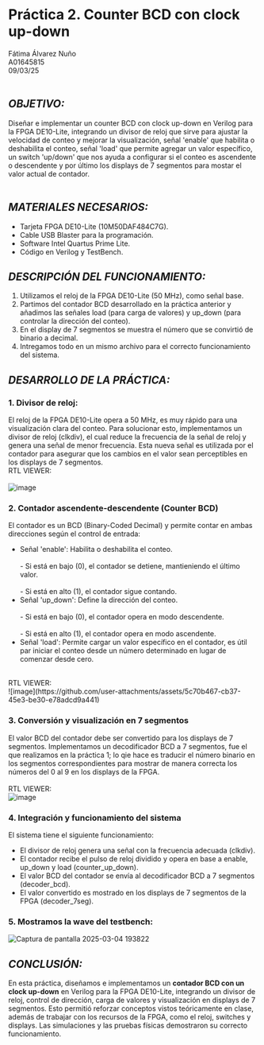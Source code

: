 # Práctica 2. Counter BCD con clock up-down
Fátima Álvarez Nuño <br/>
A01645815 <br/>
09/03/25 <br/>
<br/>

## *OBJETIVO:* <br/>
Diseñar e implementar un counter BCD con clock up-down en Verilog para la FPGA DE10-Lite, integrando un divisor de reloj que sirve para ajustar la velocidad de conteo y mejorar la visualización, señal 'enable' que habilita o deshabilita el conteo, señal 'load' que permite agregar un valor específico, un switch 'up/down' que nos ayuda a configurar si el conteo es ascendente o descendente y por último los displays de 7 segmentos para mostar el valor actual de contador.  
<br/>

## *MATERIALES NECESARIOS:* <br/>
* Tarjeta FPGA DE10-Lite (10M50DAF484C7G). <br/>
* Cable USB Blaster para la programación. <br/>
* Software Intel Quartus Prime Lite. <br/>
* Código en Verilog y TestBench. <br/>

## *DESCRIPCIÓN DEL FUNCIONAMIENTO:* <br/>
1. Utilizamos el reloj de la FPGA DE10-Lite (50 MHz), como señal base. <br/>
2. Partimos del contador BCD desarrollado en la práctica anterior y añadimos las señales load (para carga de valores) y up_down (para controlar la dirección del conteo). <br/>
3. En el display de 7 segmentos se muestra el número que se convirtió de binario a decimal. <br/>
4. Intregamos todo en un mismo archivo para el correcto funcionamiento del sistema. <br/>

## *DESARROLLO DE LA PRÁCTICA:* <br/>
### 1. Divisor de reloj:  <br/>
El reloj de la FPGA DE10-Lite opera a 50 MHz, es muy rápido para una visualización clara del conteo. Para solucionar esto, implementamos un divisor de reloj (clkdiv), el cual reduce la frecuencia de la señal de reloj y genera una señal de menor frecuencia. Esta nueva señal es utilizada por el contador para asegurar que los cambios en el valor sean perceptibles en los displays de 7 segmentos.  <br/>
RTL VIEWER: <br/>
<br/>
![image](https://github.com/user-attachments/assets/eb23f6c4-bd5e-4bad-a872-b8a958dfca66)
<br/>

### 2. Contador ascendente-descendente (Counter BCD)  <br/>
El contador es un BCD (Binary-Coded Decimal) y permite contar en ambas direcciones según el control de entrada:  <br/>
* Señal 'enable': Habilita o deshabilita el conteo. <br/>
<br/> - Si está en bajo (0), el contador se detiene, mantieniendo el último valor. <br/>
<br/> - Si está en alto (1), el contador sigue contando. <br/>
* Señal 'up_down': Define la dirección del conteo.  <br/>
<br/> - Si está en bajo (0), el contador opera en modo descendente. <br/>
<br/> - Si está en alto (1), el contador opera en modo ascendente. <br/>
* Señal 'load': Permite cargar un valor específico en el contador, es útil par iniciar el conteo desde un número determinado en lugar de comenzar desde cero. <br/>
<br/>
RTL VIEWER: <br/>
![image](https://github.com/user-attachments/assets/5c70b467-cb37-45e3-be30-e78adcd9a441)
<br/>

### 3. Conversión y visualización en 7 segmentos  <br/>
El valor BCD del contador debe ser convertido para los displays de 7 segmentos. Implementamos un decodificador BCD a 7 segmentos, fue el que realizamos en la práctica 1; lo qie hace es traducir el número binario en los segmentos correspondientes para mostrar de manera correcta los números del 0 al 9 en los displays de la FPGA.  <br/>
<br/>
RTL VIEWER: <br/>
![image](https://github.com/user-attachments/assets/bb26dcfb-9a49-4ebb-b4f1-8d25ac6a576e)
<br/>


### 4. Integración y funcionamiento del sistema <br/>
El sistema tiene el siguiente funcionamiento: <br/>
* El divisor de reloj genera una señal con la frecuencia adecuada (clkdiv). <br/>
* El contador recibe el pulso de reloj dividido y opera en base a enable, up_down y load (counter_up_down). <br/>
* El valor BCD del contador se envía al decodificador BCD a 7 segmentos (decoder_bcd). <br/>
* El valor convertido es mostrado en los displays de 7 segmentos de la FPGA (decoder_7seg). <br/>

### 5. Mostramos la wave del testbench: <br/>
![Captura de pantalla 2025-03-04 193822](https://github.com/user-attachments/assets/db2690a2-dbbe-4d7b-ba6e-bcfce647283f)
<br/>

## *CONCLUSIÓN:* <br/>
En esta práctica, diseñamos e implementamos un **contador BCD con un clock up-down** en Verilog para la FPGA DE10-Lite, integrando un divisor de reloj, control de dirección, carga de valores y visualización en displays de 7 segmentos. Esto permitió reforzar conceptos vistos teóricamente en clase, además de trabajar con los recursos de la FPGA, como el reloj, switches y displays. Las simulaciones y las pruebas físicas demostraron su correcto funcionamiento.
